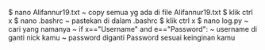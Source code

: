 $ nano Alifannur19.txt
~ copy semua yg ada di file Alifannur19.txt
$ klik ctrl x
$ nano .bashrc
~ pastekan di dalam .bashrc
$ klik ctrl x
$ nano log.py
~ cari yang namanya
        ~ if x=="Username" and e=="Password":
~ username di ganti nick kamu
~ password diganti Password sesuai keinginan kamu
